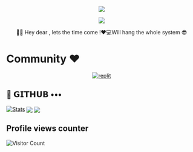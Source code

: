 
<p align="center">
  <a href="https://github.com/aditya-shekhar773/readme-typing-svg"><img src="https://readme-typing-svg.demolab.com/?lines=Code With Aditya&font=Fira%20Bold&center=true&width=480&height=45&color=DFFF00&vCenter=true&pause=1000&size=40" /></a>
</p>

<p align="center">
  <a href="https://github.com/aditya-shekhar773/readme-typing-svg">
    <img src="https://readme-typing-svg.demolab.com/?lines=Full-stack%20and%20web%20developer;Experienced%20UI%2FUX%20Designer;2%2B%20years%20of%20coding%20experience;Always%20learning%20new%20things;A.I%20DEVELOPER%20&font=Fira%20Code&center=true&width=500&height=45&color=f75c7e&vCenter=true&pause=1000&size=22" /></a>
</p>

<p align="center">👨‍💻 Hey dear , lets the time come !❤️💻Will hang the whole system 😎
</p>

# Community ❤️
</p>
<p align="center">
<a href="https://instagram.com/adityashekhar_773?igshid=YmMyMTA2M2Y="><img alt="replit" src="https://img.shields.io/badge/-Instagram-orange?style=for-the-badge&logo=instagram&logoColor=white"/></a> 

</p>

## 💜 𝗚𝗜𝗧𝗛𝗨𝗕 •••
[![Stats](https://github-readme-stats.vercel.app/api?username=aditya-shekhar773&hide=prs&count_public=true&show_icons=true&theme=algolia)](https://github.com/aditya-shekhar773/github-readme-stats)
<img src="https://github-readme-streak-stats.herokuapp.com?user=aditya-shekhar773&theme=tokyonight" align="center">
<img src="https://github-readme-stats.vercel.app/api/top-langs/?username=aditya-shekhar773&layout=compact&theme=tokyonight" align="center">


## Profile views counter
![Visitor Count](https://profile-counter.glitch.me/{aditya-shekhar773}/count.svg)



